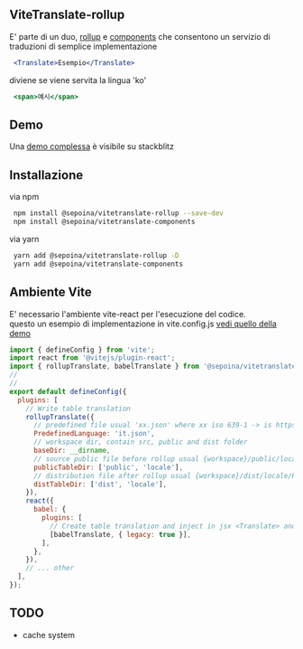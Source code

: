 ## ViteTranslate-rollup
E' parte di un duo, [rollup](https://github.com/sepoina/vitetranslate-rollup) e [components](https://github.com/sepoina/vitetranslate-components) che consentono un servizio di traduzioni di semplice implementazione

```jsx
 <Translate>Esempio</Translate>
```

diviene se viene servita la lingua 'ko'
```jsx
 <span>예시</span>
```

## Demo
Una [demo complessa](https://stackblitz.com/edit/vitejs-vite-reqsax?file=README.md) è visibile su stackblitz 

## Installazione

via npm
```bash
 npm install @sepoina/vitetranslate-rollup --save-dev
 npm install @sepoina/vitetranslate-components 
```
via yarn
```bash
 yarn add @sepoina/vitetranslate-rollup -D
 yarn add @sepoina/vitetranslate-components
```

## Ambiente Vite
E' necessario l'ambiente vite-react per l'esecuzione del codice.<br/>
questo un esempio di implementazione in vite.config.js [vedi quello della demo](https://stackblitz.com/edit/vitejs-vite-reqsax?file=vite.config.js)
```js
import { defineConfig } from 'vite';
import react from '@vitejs/plugin-react';
import { rollupTranslate, babelTranslate } from '@sepoina/vitetranslate-rollup';
//
//
export default defineConfig({
  plugins: [
    // Write table translation
    rollupTranslate({
      // predefined file usual 'xx.json' where xx iso 639-1 -> is https://en.wikipedia.org/wiki/ISO_639-1
      PredefinedLanguage: 'it.json',
      // workspace dir, contain src, public and dist folder
      baseDir: __dirname,
      // source public file before rollup usual {workspace}/public/locale/PredefinedLanguage.json
      publicTableDir: ['public', 'locale'],
      // distribution file after rollup usual {workspace}/dist/locale/PredefinedLanguage.json
      distTableDir: ['dist', 'locale'],
    }),
    react({
      babel: {
        plugins: [
          // Create table translation and inject in jsx <Translate> and _%_string_%_ costant
          [babelTranslate, { legacy: true }],
        ],
      },
    }),
    // ... other
  ],
});
```

## TODO
- cache system
